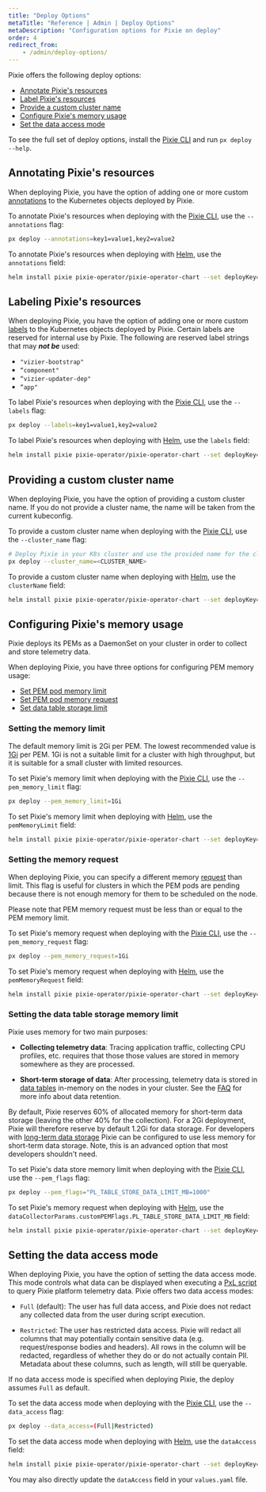 ```yaml
---
title: "Deploy Options"
metaTitle: "Reference | Admin | Deploy Options"
metaDescription: "Configuration options for Pixie on deploy"
order: 4
redirect_from:
    - /admin/deploy-options/
---
```


Pixie offers the following deploy options:

- [Annotate Pixie's resources](#annotating-pixie's-resources)
- [Label Pixie's resources](#labeling-pixie's-resources)
- [Provide a custom cluster name](#providing-a-custom-cluster-name)
- [Configure Pixie's memory usage](#configuring-pixie's-memory-usage)
- [Set the data access mode](#setting-the-data-access-mode)

To see the full set of deploy options, install the [Pixie CLI](/installing-pixie/install-schemes/cli/) and run `px deploy --help`.

## Annotating Pixie's resources

When deploying Pixie, you have the option of adding one or more custom [annotations](https://kubernetes.io/docs/concepts/overview/working-with-objects/annotations/) to the Kubernetes objects deployed by Pixie.

To annotate Pixie's resources when deploying with the [Pixie CLI](/installing-pixie/install-schemes/cli/), use the `--annotations` flag:

```bash
px deploy --annotations=key1=value1,key2=value2
```

To annotate Pixie's resources when deploying with [Helm](/installing-pixie/install-schemes/helm/), use the `annotations` field:

```bash
helm install pixie pixie-operator/pixie-operator-chart --set deployKey=<deploy-key-goes-here> --namespace pl --create-namespace --set annotations=key1=value1,key2=value2
```

## Labeling Pixie's resources

When deploying Pixie, you have the option of adding one or more custom [labels](https://kubernetes.io/docs/concepts/overview/working-with-objects/labels/) to the Kubernetes objects deployed by Pixie. Certain labels are reserved for internal use by Pixie. The following are reserved label strings that may _**not be**_ used:

- `"vizier-bootstrap"`
- `“component"`
- `“vizier-updater-dep"`
- `“app"`

To label Pixie's resources when deploying with the [Pixie CLI](/installing-pixie/install-schemes/cli/), use the `--labels` flag:

``` bash
px deploy --labels=key1=value1,key2=value2
```

To label Pixie's resources when deploying with [Helm](/installing-pixie/install-schemes/helm/), use the `labels` field:

```bash
helm install pixie pixie-operator/pixie-operator-chart --set deployKey=<deploy-key-goes-here> --namespace pl --create-namespace --set labels=key1=value1,key2=value2
```

## Providing a custom cluster name

When deploying Pixie, you have the option of providing a custom cluster name. If you do not provide a cluster name, the name will be taken from the current kubeconfig.

To provide a custom cluster name when deploying with the [Pixie CLI](/installing-pixie/install-schemes/cli/), use the `--cluster_name` flag:

```bash
# Deploy Pixie in your K8s cluster and use the provided name for the cluster.
px deploy --cluster_name=<CLUSTER_NAME>
```

To provide a custom cluster name when deploying with [Helm](/installing-pixie/install-schemes/helm/), use the `clusterName` field:

```bash
helm install pixie pixie-operator/pixie-operator-chart --set deployKey=<deploy-key-goes-here> --set clusterName=<CLUSTER_NAME> --namespace pl --create-namespace
```

## Configuring Pixie's memory usage

Pixie deploys its PEMs as a DaemonSet on your cluster in order to collect and store telemetry data.

When deploying Pixie, you have three options for configuring PEM memory usage:

- [Set PEM pod memory limit](#configuring-pixie's-memory-usage-setting-the-memory-limit)
- [Set PEM pod memory request](#configuring-pixie's-memory-usage-setting-the-memory-request)
- [Set data table storage limit](#configuring-pixie's-memory-usage-setting-the-data-table-storage-memory-limit)

### Setting the memory limit

The default memory limit is 2Gi per PEM. The lowest recommended value is [1Gi](/installing-pixie/requirements/#memory) per PEM. 1Gi is not a suitable limit for a cluster with high throughput, but it is suitable for a small cluster with limited resources.

To set Pixie's memory limit when deploying with the [Pixie CLI](/installing-pixie/install-schemes/cli/), use the `--pem_memory_limit` flag:

``` bash
px deploy --pem_memory_limit=1Gi
```

To set Pixie's memory limit when deploying with [Helm](/installing-pixie/install-schemes/helm/), use the `pemMemoryLimit` field:

```bash
helm install pixie pixie-operator/pixie-operator-chart --set deployKey=<deploy-key-goes-here> --namespace pl --create-namespace --set pemMemoryLimit=1Gi
```

### Setting the memory request

When deploying Pixie, you can specify a different memory [request](https://kubernetes.io/docs/concepts/configuration/manage-resources-containers/#requests-and-limits) than limit. This flag is useful for clusters in which the PEM pods are pending because there is not enough memory for them to be scheduled on the node.

<Alert variant="outlined" severity="info">Please note that PEM memory request must be less than or equal to the PEM memory limit.</Alert>

To set Pixie's memory request when deploying with the [Pixie CLI](/installing-pixie/install-schemes/cli/), use the `--pem_memory_request` flag:

``` bash
px deploy --pem_memory_request=1Gi
```

To set Pixie's memory request when deploying with [Helm](/installing-pixie/install-schemes/helm/), use the `pemMemoryRequest` field:

```bash
helm install pixie pixie-operator/pixie-operator-chart --set deployKey=<deploy-key-goes-here> --namespace pl --create-namespace --set pemMemoryRequest=1Gi
```

### Setting the data table storage memory limit

Pixie uses memory for two main purposes:

- **Collecting telemetry data**: Tracing application traffic, collecting CPU profiles, etc. requires that those those values are stored in memory somewhere as they are processed.

- **Short-term storage of data**: After processing, telemetry data is stored in [data tables](/reference/datatables/) in-memory on the nodes in your cluster. See the [FAQ](/about-pixie/faq/#data-collection-how-much-data-does-pixie-store) for more info about data retention.

By default, Pixie reserves 60% of allocated memory for short-term data storage (leaving the other 40% for the collection). For a 2Gi deployment, Pixie will therefore reserve by default 1.2Gi for data storage. For developers with [long-term data storage](/about-pixie/faq/#how-do-i...-how-do-i-export-data-from-the-pixie-platform-import-data) Pixie can be configured to use less memory for short-term data storage. Note, this is an advanced option that most developers shouldn't need.

To set Pixie's data store memory limit when deploying with the [Pixie CLI](/installing-pixie/install-schemes/cli/), use the `--pem_flags` flag:

``` bash
px deploy --pem_flags="PL_TABLE_STORE_DATA_LIMIT_MB=1000"
```

To set Pixie's memory request when deploying with [Helm](/installing-pixie/install-schemes/helm/), use the `dataCollectorParams.customPEMFlags.PL_TABLE_STORE_DATA_LIMIT_MB` field:

```bash
helm install pixie pixie-operator/pixie-operator-chart --set deployKey=<deploy-key-goes-here> --namespace pl --create-namespace --set dataCollectorParams.customPEMFlags.PL_TABLE_STORE_DATA_LIMIT_MB=750
```

## Setting the data access mode

When deploying Pixie, you have the option of setting the data access mode. This mode controls what data can be displayed when executing a [PxL script](/using-pixie) to query Pixie platform telemetry data. Pixie offers two data access modes:

- `Full` (default): The user has full data access, and Pixie does not redact any collected data from the user during script execution.

- `Restricted`: The user has restricted data access. Pixie will redact all columns that may potentially contain sensitive data (e.g. request/response bodies and headers). All rows in the column will be redacted, regardless of whether they do or do not actually contain PII.  Metadata about these columns, such as length, will still be queryable.

If no data access mode is specified when deploying Pixie, the deploy assumes `Full` as default.

To set the data access mode when deploying with the [Pixie CLI](/installing-pixie/install-schemes/cli/), use the `--data_access` flag:

```bash
px deploy --data_access=(Full|Restricted)
```

To set the data access mode when deploying with [Helm](/installing-pixie/install-schemes/helm/), use the `dataAccess` field:

```bash
helm install pixie pixie-operator/pixie-operator-chart --set deployKey=<deploy-key-goes-here> --namespace pl --create-namespace --set dataAccess=(Full|Restricted)
```

You may also directly update the `dataAccess` field in your `values.yaml` file.

